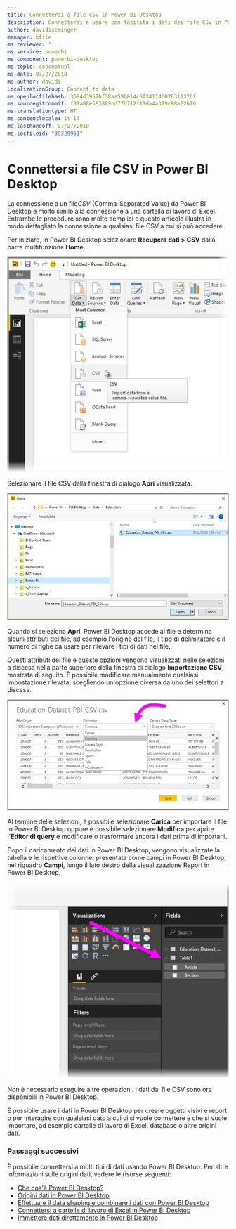```yaml
---
title: Connettersi a file CSV in Power BI Desktop
description: Connettersi e usare con facilità i dati dei file CSV in Power BI Desktop
author: davidiseminger
manager: kfile
ms.reviewer: ''
ms.service: powerbi
ms.component: powerbi-desktop
ms.topic: conceptual
ms.date: 07/27/2018
ms.author: davidi
LocalizationGroup: Connect to data
ms.openlocfilehash: 3684d3957bf38aa590814c6f341140070311326f
ms.sourcegitcommit: f01a88e583889bd77b712f11da4a379c88a22b76
ms.translationtype: HT
ms.contentlocale: it-IT
ms.lasthandoff: 07/27/2018
ms.locfileid: "39329961"
---
```

# <a name="connect-to-csv-files-in-power-bi-desktop"></a>Connettersi a file CSV in Power BI Desktop
La connessione a un file*CSV* (Comma-Separated Value) da Power BI Desktop è molto simile alla connessione a una cartella di lavoro di Excel. Entrambe le procedure sono molto semplici e questo articolo illustra in modo dettagliato la connessione a qualsiasi file CSV a cui si può accedere.

Per iniziare, in Power BI Desktop selezionare **Recupera dati > CSV** dalla barra multifunzione **Home**.

![](media/desktop-connect-csv/connect-to-csv_1.png)

Selezionare il file CSV dalla finestra di dialogo **Apri** visualizzata.

![](media/desktop-connect-csv/connect-to-csv_2.png)

Quando si seleziona **Apri**, Power BI Desktop accede al file e determina alcuni attributi del file, ad esempio l'origine del file, il tipo di delimitatore e il numero di righe da usare per rilevare i tipi di dati nel file.

Questi attributi dei file e queste opzioni vengono visualizzati nelle selezioni a discesa nella parte superiore della finestra di dialogo **Importazione CSV**, mostrata di seguito. È possibile modificare manualmente qualsiasi impostazione rilevata, scegliendo un'opzione diversa da uno dei selettori a discesa.

![](media/desktop-connect-csv/connect-to-csv_3.png)

Al termine delle selezioni, è possibile selezionare **Carica** per importare il file in Power BI Desktop oppure è possibile selezionare **Modifica** per aprire l'**Editor di query** e modificare o trasformare ancora i dati prima di importarli.

Dopo il caricamento dei dati in Power BI Desktop, vengono visualizzate la tabella e le rispettive colonne, presentate come campi in Power BI Desktop, nel riquadro **Campi**, lungo il lato destro della visualizzazione Report in Power BI Desktop.

![](media/desktop-connect-csv/connect-to-csv_4.png)

Non è necessario eseguire altre operazioni. I dati dal file CSV sono ora disponibili in Power BI Desktop.

È possibile usare i dati in Power BI Desktop per creare oggetti visivi e report o per interagire con qualsiasi dato a cui ci si vuole connettere e che si vuole importare, ad esempio cartelle di lavoro di Excel, database o altre origini dati.

### <a name="next-steps"></a>Passaggi successivi
È possibile connettersi a molti tipi di dati usando Power BI Desktop. Per altre informazioni sulle origini dati, vedere le risorse seguenti:

* [Che cos'è Power BI Desktop?](desktop-what-is-desktop.md)
* [Origini dati in Power BI Desktop](desktop-data-sources.md)
* [Effettuare il data shaping e combinare i dati con Power BI Desktop](desktop-shape-and-combine-data.md)
* [Connettersi a cartelle di lavoro di Excel in Power BI Desktop](desktop-connect-excel.md)   
* [Immettere dati direttamente in Power BI Desktop](desktop-enter-data-directly-into-desktop.md)   

